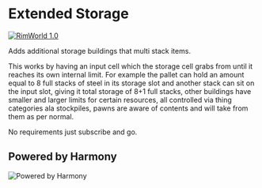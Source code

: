 # Extended Storage

[![RimWorld 1.0](https://img.shields.io/badge/RimWorld-1.0-green.svg?style=popout-square)](http://rimworldgame.com/)

Adds additional storage buildings that multi stack items.

This works by having an input cell which the storage cell grabs from until it reaches its own internal limit. For example the pallet can hold an amount equal to 8 full stacks of steel in its storage slot and another stack can sit on the input slot, giving it total storage of 8+1 full stacks, other buildings have smaller and larger limits for certain resources, all controlled via thing categories ala stockpiles, pawns are aware of contents and will take from them as per normal.

No requirements just subscribe and go.

## Powered by Harmony

![Powered by Harmony](https://raw.githubusercontent.com/pardeike/Harmony/master/HarmonyLogo.png)